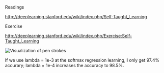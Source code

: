 Readings

http://deeplearning.stanford.edu/wiki/index.php/Self-Taught_Learning

Exercise

http://deeplearning.stanford.edu/wiki/index.php/Exercise:Self-Taught_Learning

![Visualization of pen strokes](http://deeplearning.stanford.edu/wiki/images/8/84/SelfTaughtFeatures.png)

If we use lambda = 1e-3 at the softmax regression learning, I only get 97.4% accurary; lambda = 1e-4 increases the accuracy to 98.5%. 

